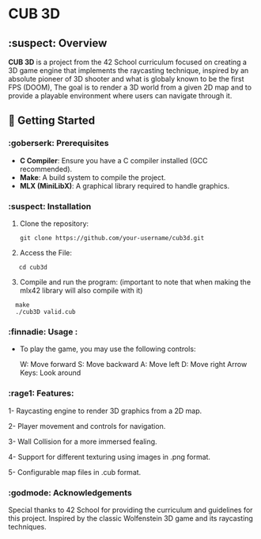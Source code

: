 # CUB 3D

## :suspect: Overview
**CUB 3D** is a project from the 42 School curriculum focused on creating a 3D game engine that implements the raycasting technique, inspired by an absolute pioneer of 3D shooter and what is globaly known to be the first FPS (DOOM), The goal is to render a 3D world from a given 2D map and to provide a playable environment where users can navigate through it.

## 🚀 Getting Started

### :goberserk: Prerequisites
- **C Compiler**: Ensure you have a C compiler installed (GCC recommended).
- **Make**: A build system to compile the project.
- **MLX (MiniLibX)**: A graphical library required to handle graphics.

### :suspect: Installation
1. Clone the repository:
   ```
   git clone https://github.com/your-username/cub3d.git
   ```
2. Access the File:
```
   cd cub3d
```
3. Compile and run the program: (important to note that when making the mlx42 library will also compile with it)
```
  make
  ./cub3D valid.cub
```
### :finnadie: Usage :
- To play the game, you may use the following controls:

  W: Move forward
  S: Move backward
  A: Move left
  D: Move right
  Arrow Keys: Look around

### :rage1: Features:

1- Raycasting engine to render 3D graphics from a 2D map.

2- Player movement and controls for navigation.

3- Wall Collision for a more immersed fealing.

4- Support for different texturing using images in .png format.

5- Configurable map files in .cub format.

### :godmode: Acknowledgements
Special thanks to 42 School for providing the curriculum and guidelines for this project.
Inspired by the classic Wolfenstein 3D game and its raycasting techniques.
